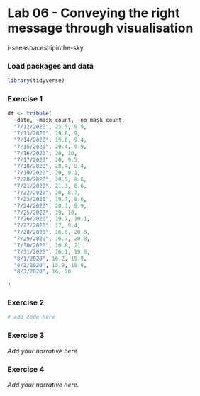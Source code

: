Lab 06 - Conveying the right message through visualisation
================
i-seeaspaceshipinthe-sky

### Load packages and data

``` r
library(tidyverse) 
```

### Exercise 1

``` r
df <- tribble(
  ~date, ~mask_count, ~no_mask_count,
  "7/12/2020", 25.5, 9.9,
  "7/13/2020", 19.8, 9,
  "7/14/2020", 19.6, 9.4,
  "7/15/2020", 20.4, 9.9,
  "7/16/2020", 20, 10,
  "7/17/2020", 20, 9.5,
  "7/18/2020", 20.4, 9.4,
  "7/19/2020", 20, 9.1,
  "7/20/2020", 20.5, 8.6,
  "7/21/2020", 21.3, 8.6,
  "7/22/2020", 20, 8.7,
  "7/23/2020", 19.7, 8.6,
  "7/24/2020", 20.3, 9.9,
  "7/25/2020", 19, 10,
  "7/26/2020", 19.7, 10.1,
  "7/27/2020", 17, 9.4,
  "7/28/2020", 16.6, 20.8,
  "7/29/2020", 16.7, 20.8,
  "7/30/2020", 16.8, 21,
  "7/31/2020", 16.1, 19.8,
  "8/1/2020", 16.2, 19.9,
  "8/2/2020", 15.9, 19.8,
  "8/3/2020", 16, 20

)
```

### Exercise 2

``` r
# add code here
```

### Exercise 3

*Add your narrative here.*

### Exercise 4

*Add your narrative here.*

